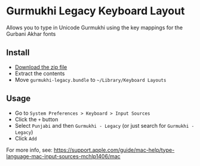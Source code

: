 # Gurmukhi Legacy Keyboard Layout

Allows you to type in Unicode Gurmukhi using the key mappings for the Gurbani Akhar fonts

## Install
- [Download the zip file](https://github.com/gurs1kh/gurmukhi-legacy-keyboard-layout/raw/master/dist/gurmukhi-legacy.bundle.zip)
- Extract the contents
- Move `gurmukhi-legacy.bundle` to `~/Library/Keyboard Layouts`


## Usage
- Go to `System Preferences > Keyboard > Input Sources`
- Click the `+` button
- Select `Punjabi` and then `Gurmukhi - Legacy` (or just search for `Gurmukhi - Legacy`)
- Click `Add`

For more info, see: https://support.apple.com/guide/mac-help/type-language-mac-input-sources-mchlp1406/mac

